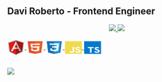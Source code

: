 ## Davi Roberto - Frontend Engineer

<section align="center">
  <a href="https://github.com/davifsroberto">
  <img height="180em" src="https://github-readme-stats.vercel.app/api?username=davifsroberto&show_icons=true&theme=dracula&include_all_commits=true&count_private=true"/>
  <img height="180em" src="https://github-readme-stats.vercel.app/api/top-langs/?username=davifsroberto&layout=compact&langs_count=7&theme=dracula"/>
</section>
  
<section style="display: inline_block"><br>
  <img align="center" alt="Davi Roberto - Angular" height="36" width="40" src="https://github.com/devicons/devicon/raw/master/icons/angularjs/angularjs-original.svg">
  <img align="center" alt="Davi Roberto - HTML" height="30" width="40" src="https://raw.githubusercontent.com/devicons/devicon/master/icons/html5/html5-original.svg">
  <img align="center" alt="Davi Roberto - CSS" height="30" width="40" src="https://raw.githubusercontent.com/devicons/devicon/master/icons/css3/css3-original.svg">
  <img align="center" alt="Davi Roberto - Js" height="30" width="40" src="https://raw.githubusercontent.com/devicons/devicon/master/icons/javascript/javascript-plain.svg">
  <img align="center" alt="Davi Roberto - Ts" height="30" width="40" src="https://raw.githubusercontent.com/devicons/devicon/master/icons/typescript/typescript-plain.svg">
  
<!--   <img align="right" alt="Rafa-pic" height="150" style="border-radius:50px;" src="https://media.discordapp.net/attachments/639956127056134178/890373478988013628/Publicacoes_Instagram_1_1.png?width=676&height=676"> -->
</section>

  ##

<section>
  <a href="https://www.linkedin.com/in/davifsroberto" target="_blank">
    <img src="https://img.shields.io/badge/-LinkedIn-%230077B5?style=for-the-badge&logo=linkedin&logoColor=white" target="_blank">
  </a>

<!--   ![Snake animation](https://github.com/davifsroberto/davifsroberto/blob/output/github-contribution-grid-snake.svg) -->

</section>
